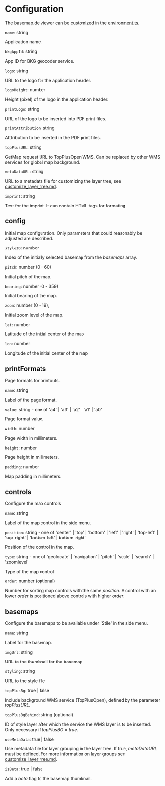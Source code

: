 
# Configuration

The basemap.de viewer can be customized in the [environment.ts](../src/environments/environment.ts).

`name`: string

Application name.

`bkgAppId`: string

App ID for BKG geocoder service.

`logo`: string

URL to the logo for the application header.

`logoHeight`: number

Height (pixel) of the logo in the application header.

`printLogo`: string

URL of the logo to be inserted into PDF print files.

`printAttribution`: string

Atttribution to be inserted in the PDF print files.

`topPlusURL`: string 

GetMap request URL to TopPlusOpen WMS. Can be replaced by other WMS services for global map background.

`metaDataURL`: string

URL to a metadata file for customizing the layer tree, see [customize_layer_tree.md](customize_layer_tree.md).

`imprint`: string

Text for the imprint. It can contain HTML tags for formating.

## config

Initial map configuration. Only parameters that could reasonably be adjusted are described.

`styleID`: number

Index of the initially selected basemap from the _basemaps_ array.

`pitch`: number (0 - 60)

Initial pitch of the map.

`bearing`: number (0 - 359)

Initial bearing of the map.

`zoom`: number (0 - 19),

Initial zoom level of the map.

`lat`: number

Latitude of the initial center of the map

`lon`: number

Longitude of the initial center of the map

## printFormats

Page formats for printouts.

`name`: string

Label of the page format.

`value`: string - one of 'a4' | 'a3' | 'a2' | 'a1' | 'a0'

Page format value.

`width`: number

Page width in millimeters.

`height`: number

Page height in millimeters.

`padding`: number

Map padding in millimeters.

## controls

Configure the map controls

`name`: string

Label of the map control in the side menu.

`position`: string - one of 'center' | 'top' | 'bottom' | 'left' | 'right' | 'top-left' | 'top-right' | 'bottom-left' | bottom-right'

Position of the control in the map.

`type`: string - one of 'geolocate' | 'navigation' | 'pitch' | 'scale' | 'search' | 'zoomlevel'

Type of the map control

`order`: number (optional)

Number for sorting map controls with the same _position_. A control with an lower _order_ is positioned above controls with higher _order_.

## basemaps

Configure the basemaps to be available under 'Stile' in the side menu.

`name`: string

Label for the basemap.

`imgUrl`: string

URL to the thumbnail for the basemap

`styling`: string

URL to the style file

`topPlusBg`: true | false

Include background WMS service (TopPlusOpen), defined by the parameter _topPlusURL_.

`topPlusBgBehind`: string (optional)

ID of style layer after which the service the WMS layer is to be inserted. Only necessary if _topPlusBG_ = _true_.

`useMetaData`: true | false

Use metadata file for layer grouping in the layer tree. If true, _metaDataURL_ must be defined. For more information on layer groups see [customize_layer_tree.md](customize_layer_tree.md).

`isBeta`: true | false

Add a _beta_ flag to the basemap thumbnail.
